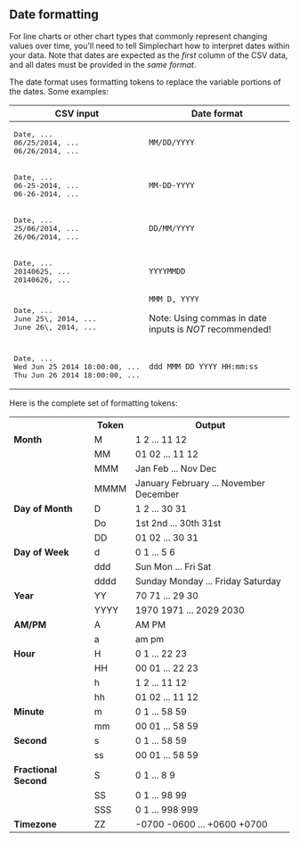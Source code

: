 ## Date formatting

For line charts or other chart types that commonly represent changing values over time, you'll need to tell Simplechart how to interpret dates within your data. Note that dates are expected as the _first_ column of the CSV data, and all dates must be provided in the _same format_.

The date format uses formatting tokens to replace the variable portions of the dates. Some examples:

<table>
<thead>
<tr>
<th>CSV input</th>
<th>Date format</th>
</tr>
</thead>
<tbody>
<tr>
<td>
<pre>
Date, ...
06/25/2014, ...
06/26/2014, ...
</pre>
</td>
<td><code>MM/DD/YYYY</code></td>
</tr>
<tr>
<td>
<pre>
Date, ...
06-25-2014, ...
06-26-2014, ...
</pre>
</td>
<td><code>MM-DD-YYYY</code></td>
</tr>
<tr>
<td>
<pre>
Date, ...
25/06/2014, ...
26/06/2014, ...
</pre>
</td>
<td><code>DD/MM/YYYY</code></td>
</tr>
<tr>
<td>
<pre>
Date, ...
20140625, ...
20140626, ...
</pre>
</td>
<td><code>YYYYMMDD</code></td>
</tr>
<tr>
<td>
<pre>
Date, ...
June 25\, 2014, ...
June 26\, 2014, ...
</pre>
</td>
<td><code>MMM D, YYYY</code><p>Note: Using commas in date inputs is <em>NOT</em> recommended!</p></td>
</tr>
<tr>
<td>
<pre>
Date, ...
Wed Jun 25 2014 18:00:00, ...
Thu Jun 26 2014 18:00:00, ...
</pre>
</td>
<td><code>ddd MMM DD YYYY HH:mm:ss</code></td>
</tr>
</tbody>
</table>

Here is the complete set of formatting tokens:

<table class="table table-striped table-bordered">
  <tbody>
    <tr>
      <th></th>
      <th>Token</th>
      <th>Output</th>
    </tr>
    <tr>
      <td><b>Month</b></td>
      <td>M</td>
      <td>1 2 ... 11 12</td>
    </tr>
    <tr>
      <td></td>
      <td>MM</td>
      <td>01 02 ... 11 12</td>
    </tr>
    <tr>
      <td></td>
      <td>MMM</td>
      <td>Jan Feb ... Nov Dec</td>
    </tr>
    <tr>
      <td></td>
      <td>MMMM</td>
      <td>January February ... November December</td>
    </tr>
    <tr>
      <td><b>Day of Month</b></td>
      <td>D</td>
      <td>1 2 ... 30 31</td>
    </tr>
    <tr>
      <td></td>
      <td>Do</td>
      <td>1st 2nd ... 30th 31st</td>
    </tr>
    <tr>
      <td></td>
      <td>DD</td>
      <td>01 02 ... 30 31</td>
    </tr>
    <tr>
      <td><b>Day of Week</b></td>
      <td>d</td>
      <td>0 1 ... 5 6</td>
    </tr>
    <tr>
      <td></td>
      <td>ddd</td>
      <td>Sun Mon ... Fri Sat</td>
    </tr>
    <tr>
      <td></td>
      <td>dddd</td>
      <td>Sunday Monday ... Friday Saturday</td>
    </tr>
    <tr>
      <td><b>Year</b></td>
      <td>YY</td>
      <td>70 71 ... 29 30</td>
    </tr>
    <tr>
      <td></td>
      <td>YYYY</td>
      <td>1970 1971 ... 2029 2030</td>
    </tr>
    <tr>
      <td><b>AM/PM</b></td>
      <td>A</td>
      <td>AM PM</td>
    </tr>
    <tr>
      <td></td>
      <td>a</td>
      <td>am pm</td>
    </tr>
    <tr>
      <td><b>Hour</b></td>
      <td>H</td>
      <td>0 1 ... 22 23</td>
    </tr>
    <tr>
      <td></td>
      <td>HH</td>
      <td>00 01 ... 22 23</td>
    </tr>
    <tr>
      <td></td>
      <td>h</td>
      <td>1 2 ... 11 12</td>
    </tr>
    <tr>
      <td></td>
      <td>hh</td>
      <td>01 02 ... 11 12</td>
    </tr>
    <tr>
      <td><b>Minute</b></td>
      <td>m</td>
      <td>0 1 ... 58 59</td>
    </tr>
    <tr>
      <td></td>
      <td>mm</td>
      <td>00 01 ... 58 59</td>
    </tr>
    <tr>
      <td><b>Second</b></td>
      <td>s</td>
      <td>0 1 ... 58 59</td>
    </tr>
    <tr>
      <td></td>
      <td>ss</td>
      <td>00 01 ... 58 59</td>
    </tr>
    <tr>
      <td><b>Fractional Second</b></td>
      <td>S</td>
      <td>0 1 ... 8 9</td>
    </tr>
    <tr>
      <td></td>
      <td>SS</td>
      <td>0 1 ... 98 99</td>
    </tr>
    <tr>
      <td></td>
      <td>SSS</td>
      <td>0 1 ... 998 999</td>
    </tr>
    <tr>
      <td><b>Timezone</b></td>
      <td>ZZ</td>
      <td>
        -0700 -0600 ... +0600 +0700
      </td>
    </tr>
  </tbody>
</table>
